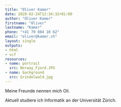 ```yaml
---
title: "Oliver Kamer"
date: 2020-02-24T12:34:32+01:00
author: "Oliver Kamer"
firstname: "Oliver"
lastname: "Kamer"
phone: "+41 79 884 10 62"
email: "oliver@kamer.ch"
layout: single
outputs:
- html
- vcf
resources:
- name: portrait
  src: Norway_Fjord.JPG
- name: background
  src: Grindelwald.jpg
---
```


Meine Freunde nennen mich Oli.

Aktuell studiere ich Informatik an der Universität Zürich.